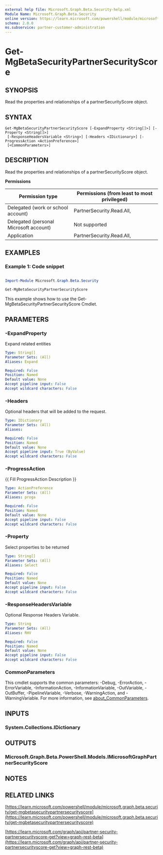 ```yaml
---
external help file: Microsoft.Graph.Beta.Security-help.xml
Module Name: Microsoft.Graph.Beta.Security
online version: https://learn.microsoft.com/powershell/module/microsoft.graph.beta.security/get-mgbetasecuritypartnersecurityscore
schema: 2.0.0
ms.subservice: partner-customer-administration
---
```


# Get-MgBetaSecurityPartnerSecurityScore

## SYNOPSIS
Read the properties and relationships of a partnerSecurityScore object.

## SYNTAX

```
Get-MgBetaSecurityPartnerSecurityScore [-ExpandProperty <String[]>] [-Property <String[]>]
 [-ResponseHeadersVariable <String>] [-Headers <IDictionary>] [-ProgressAction <ActionPreference>]
 [<CommonParameters>]
```

## DESCRIPTION
Read the properties and relationships of a partnerSecurityScore object.

**Permissions**

| Permission type | Permissions (from least to most privileged) |
| --------------- | ------------------------------------------  |
| Delegated (work or school account) | PartnerSecurity.Read.All,  |
| Delegated (personal Microsoft account) | Not supported |
| Application | PartnerSecurity.Read.All,  |

## EXAMPLES
### Example 1: Code snippet

```powershell

Import-Module Microsoft.Graph.Beta.Security

Get-MgBetaSecurityPartnerSecurityScore

```
This example shows how to use the Get-MgBetaSecurityPartnerSecurityScore Cmdlet.


## PARAMETERS

### -ExpandProperty
Expand related entities

```yaml
Type: String[]
Parameter Sets: (All)
Aliases: Expand

Required: False
Position: Named
Default value: None
Accept pipeline input: False
Accept wildcard characters: False
```

### -Headers
Optional headers that will be added to the request.

```yaml
Type: IDictionary
Parameter Sets: (All)
Aliases:

Required: False
Position: Named
Default value: None
Accept pipeline input: True (ByValue)
Accept wildcard characters: False
```

### -ProgressAction
{{ Fill ProgressAction Description }}

```yaml
Type: ActionPreference
Parameter Sets: (All)
Aliases: proga

Required: False
Position: Named
Default value: None
Accept pipeline input: False
Accept wildcard characters: False
```

### -Property
Select properties to be returned

```yaml
Type: String[]
Parameter Sets: (All)
Aliases: Select

Required: False
Position: Named
Default value: None
Accept pipeline input: False
Accept wildcard characters: False
```

### -ResponseHeadersVariable
Optional Response Headers Variable.

```yaml
Type: String
Parameter Sets: (All)
Aliases: RHV

Required: False
Position: Named
Default value: None
Accept pipeline input: False
Accept wildcard characters: False
```

### CommonParameters
This cmdlet supports the common parameters: -Debug, -ErrorAction, -ErrorVariable, -InformationAction, -InformationVariable, -OutVariable, -OutBuffer, -PipelineVariable, -Verbose, -WarningAction, and -WarningVariable. For more information, see [about_CommonParameters](http://go.microsoft.com/fwlink/?LinkID=113216).

## INPUTS

### System.Collections.IDictionary
## OUTPUTS

### Microsoft.Graph.Beta.PowerShell.Models.IMicrosoftGraphPartnerSecurityScore
## NOTES

## RELATED LINKS

[https://learn.microsoft.com/powershell/module/microsoft.graph.beta.security/get-mgbetasecuritypartnersecurityscore](https://learn.microsoft.com/powershell/module/microsoft.graph.beta.security/get-mgbetasecuritypartnersecurityscore)

[https://learn.microsoft.com/graph/api/partner-security-partnersecurityscore-get?view=graph-rest-beta](https://learn.microsoft.com/graph/api/partner-security-partnersecurityscore-get?view=graph-rest-beta)























